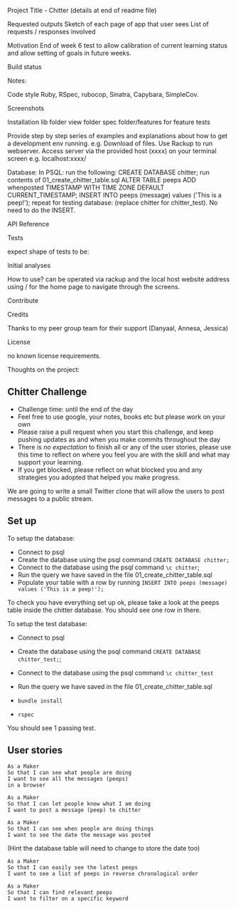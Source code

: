 
Project Title - Chitter (details at end of readme file)

Requested outputs
Sketch of each page of app that user sees
List of requests / responses involved

Motivation
End of week 6 test to allow calibration of current learning status and allow setting of goals in future weeks.

Build status


Notes:


Code style
Ruby, RSpec, rubocop, Sinatra, Capybara, SimpleCov.

Screenshots


Installation
lib folder 
view folder 
spec folder/features for feature tests

Provide step by step series of examples and explanations about how to get a development env running. 
e.g.
Download of files.
Use Rackup to run webserver.
Access server via the provided host (xxxx) on your terminal screen e.g. localhost:xxxx/

Database:
In PSQL: run the following:
    CREATE DATABASE chitter;
    run contents of 01_create_chitter_table.sql 
    ALTER TABLE peeps
	ADD whenposted TIMESTAMP WITH TIME ZONE DEFAULT CURRENT_TIMESTAMP;
    INSERT INTO peeps (message) values ('This is a peep!');
    repeat for testing database: (replace chitter for chitter_test). No need to do the INSERT.

API Reference


Tests 


expect shape of tests to be:


Initial analyses

How to use?
can be operated via rackup and the local host website address using / for the home page to navigate through the screens.

Contribute


Credits

Thanks to my peer group team for their support (Danyaal, Annesa, Jessica)

License

no known license requirements.

Thoughts on the project:




## Chitter Challenge

* Challenge time: until the end of the day
* Feel free to use google, your notes, books etc but please work on your own
* Please raise a pull request when you start this challenge, and keep pushing updates as and when you make commits throughout the day
* There is _no expectation_ to finish all or any of the user stories, please use this time to reflect on where you feel you are with the skill and what may support your learning.
* If you get blocked, please reflect on what blocked you and any strategies you adopted that helped you make progress.

We are going to write a small Twitter clone that will allow the users to post messages to a public stream.

## Set up

To setup the database:

* Connect to psql
* Create the database using the psql command `CREATE DATABASE chitter;`
* Connect to the database using the psql command `\c chitter`;
* Run the query we have saved in the file 01_create_chitter_table.sql
* Populate your table with a row by running `INSERT INTO peeps (message) values ('This is a peep!');`

To check you have everything set up ok, please take a look at the peeps table inside the chitter database. You should see one row in there.  

To setup the test database:
* Connect to psql
* Create the database using the psql
command `CREATE DATABASE chitter_test;`;
* Connect to the database using the psql command `\c chitter_test`
* Run the query we have saved in the file 01_create_chitter_table.sql

* `bundle install`
* `rspec`

You should see 1 passing test.

## User stories

```
As a Maker
So that I can see what people are doing
I want to see all the messages (peeps)
in a browser
```

```
As a Maker
So that I can let people know what I am doing  
I want to post a message (peep) to chitter
```

```
As a Maker
So that I can see when people are doing things
I want to see the date the message was posted
```
(Hint the database table will need to change to store the date too)

```
As a Maker
So that I can easily see the latest peeps
I want to see a list of peeps in reverse chronological order
```
```
As a Maker
So that I can find relevant peeps
I want to filter on a specific keyword
```
